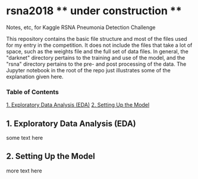 # rsna2018  ** under construction **
Notes, etc, for Kaggle RSNA Pneumonia Detection Challenge

This repository contains the basic file structure and most of the files 
used for my entry in the competition.  It does not include the files 
that take a lot of space, such as the weights file and the full set 
of data files. In general, the "darknet" directory pertains to the training 
and use of the model, and the "rsna" directory pertains to the pre- and
post processing of the data. The Jupyter notebook in the root of the
repo just illustrates some of the explanation given here.

### Table of Contents

[1. Exploratory Data Analysis (EDA)](link)
[2. Setting Up the Model](link)

## 1. Exploratory Data Analysis (EDA)

some text here

## 2. Setting Up the Model

more text here



